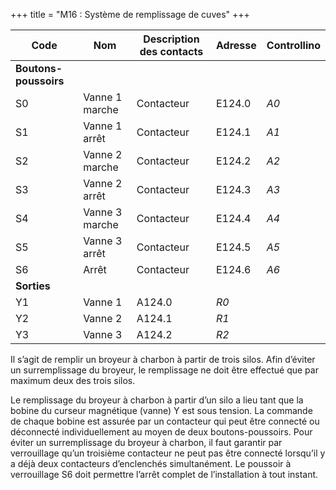 +++
title = "M16 : Système de remplissage de cuves"
+++

Code|Nom|Description des contacts|Adresse|Controllino
|---|---|---|---|---|
|**Boutons-poussoirs**|||
S0|Vanne 1 marche  |Contacteur|E124.0|*A0*
S1|Vanne 1 arrêt |Contacteur|E124.1|*A1*
S2|Vanne 2 marche|Contacteur|E124.2|*A2*
S3|Vanne 2 arrêt|Contacteur|E124.3|*A3*
S4|Vanne 3 marche|Contacteur|E124.4|*A4*
S5|Vanne 3 arrêt|Contacteur|E124.5|*A5*
S6|Arrêt|Contacteur|E124.6|*A6*
|**Sorties**|||
Y1|Vanne 1|A124.0|*R0*
Y2|Vanne 2|A124.1|*R1*
Y3|Vanne 3|A124.2|*R2*


Il s’agit de remplir un broyeur à charbon à partir de trois silos. Afin d’éviter un surremplissage du broyeur, le remplissage ne doit être effectué que par maximum deux des trois silos.

Le remplissage du broyeur à charbon à partir d’un silo a lieu tant que la bobine du curseur magnétique
(vanne) Y est sous tension. La commande de chaque bobine est assurée par un contacteur qui peut être connecté ou déconnecté individuellement au moyen de deux boutons-poussoirs. Pour éviter un surremplissage du broyeur à charbon, il faut garantir par verrouillage qu’un troisième contacteur ne peut pas être connecté lorsqu’il y a déjà deux contacteurs d’enclenchés simultanément. Le poussoir à verrouillage S6 doit permettre l’arrêt complet de l’installation à tout instant.
